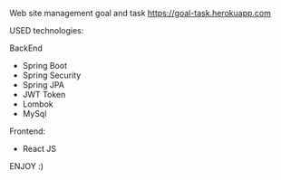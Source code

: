 Web site management goal and task https://goal-task.herokuapp.com

USED technologies:  

  BackEnd
  - Spring Boot
  - Spring Security
  - Spring JPA
  - JWT Token
  - Lombok
  - MySql
  
  Frontend:
  - React JS
  
  ENJOY :)
